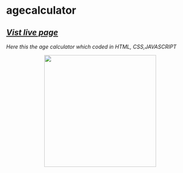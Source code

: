 # agecalculator
## *[Vist live page]()*

*Here this the age calculator which coded in HTML, CSS,JAVASCRIPT*

<p align="center" ><img src="https://repository-images.githubusercontent.com/584928251/091290d3-c415-4754-82c7-f869e51e98f0" alt="" height="300px"></p>


